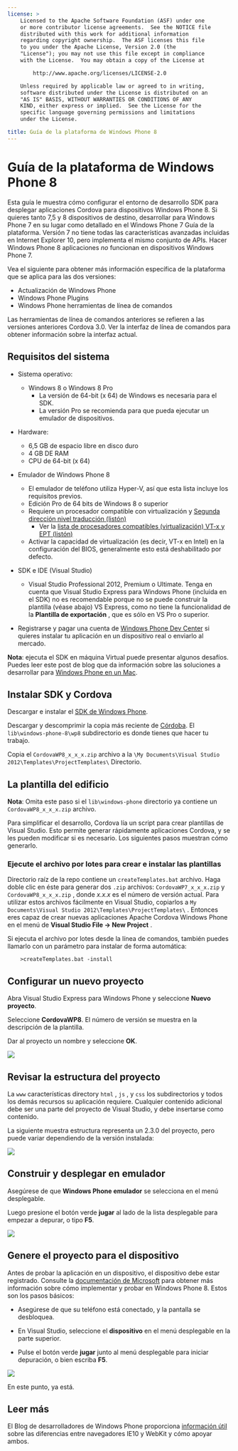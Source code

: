 ```yaml
---
license: >
    Licensed to the Apache Software Foundation (ASF) under one
    or more contributor license agreements.  See the NOTICE file
    distributed with this work for additional information
    regarding copyright ownership.  The ASF licenses this file
    to you under the Apache License, Version 2.0 (the
    "License"); you may not use this file except in compliance
    with the License.  You may obtain a copy of the License at

        http://www.apache.org/licenses/LICENSE-2.0

    Unless required by applicable law or agreed to in writing,
    software distributed under the License is distributed on an
    "AS IS" BASIS, WITHOUT WARRANTIES OR CONDITIONS OF ANY
    KIND, either express or implied.  See the License for the
    specific language governing permissions and limitations
    under the License.

title: Guía de la plataforma de Windows Phone 8
---
```


# Guía de la plataforma de Windows Phone 8

Esta guía le muestra cómo configurar el entorno de desarrollo SDK para desplegar aplicaciones Cordova para dispositivos Windows Phone 8. Si quieres tanto 7,5 y 8 dispositivos de destino, desarrollar para Windows Phone 7 en su lugar como detallado en el Windows Phone 7 Guía de la plataforma. Versión 7 no tiene todas las características avanzadas incluidas en Internet Explorer 10, pero implementa el mismo conjunto de APIs. Hacer Windows Phone 8 aplicaciones *no* funcionan en dispositivos Windows Phone 7.

Vea el siguiente para obtener más información específica de la plataforma que se aplica para las dos versiones:

*   Actualización de Windows Phone
*   Windows Phone Plugins
*   Windows Phone herramientas de línea de comandos

Las herramientas de línea de comandos anteriores se refieren a las versiones anteriores Cordova 3.0. Ver la interfaz de línea de comandos para obtener información sobre la interfaz actual.

## Requisitos del sistema

*   Sistema operativo:
    
    *   Windows 8 o Windows 8 Pro 
        *   La versión de 64-bit (x 64) de Windows es necesaria para el SDK.
        *   La versión Pro se recomienda para que pueda ejecutar un emulador de dispositivos.

*   Hardware:
    
    *   6,5 GB de espacio libre en disco duro
    *   4 GB DE RAM
    *   CPU de 64-bit (x 64)

*   Emulador de Windows Phone 8
    
    *   El emulador de teléfono utiliza Hyper-V, así que esta lista incluye los requisitos previos.
    *   Edición Pro de 64 bits de Windows 8 o superior
    *   Requiere un procesador compatible con virtualización y [Segunda dirección nivel traducción (listón)][1] 
        *   Ver la [lista de procesadores compatibles (virtualización) VT-x y EPT (listón)][2]
    *   Activar la capacidad de virtualización (es decir, VT-x en Intel) en la configuración del BIOS, generalmente esto está deshabilitado por defecto.

*   SDK e IDE (Visual Studio)
    
    *   Visual Studio Professional 2012, Premium o Ultimate. Tenga en cuenta que Visual Studio Express para Windows Phone (incluida en el SDK) no es recomendable porque no se puede construir la plantilla (véase abajo) VS Express, como no tiene la funcionalidad de la **Plantilla de exportación** , que es sólo en VS Pro o superior.

*   Registrarse y pagar una cuenta de [Windows Phone Dev Center][3] si quieres instalar tu aplicación en un dispositivo real o enviarlo al mercado.

 [1]: http://en.wikipedia.org/wiki/Second_Level_Address_Translation
 [2]: http://ark.intel.com/Products/VirtualizationTechnology
 [3]: http://dev.windowsphone.com/en-us/publish

**Nota**: ejecuta el SDK en máquina Virtual puede presentar algunos desafíos. Puedes leer este post de blog que da información sobre las soluciones a desarrollar para [Windows Phone en un Mac][4].

 [4]: http://aka.ms/BuildaWP8apponaMac

## Instalar SDK y Cordova

Descargar e instalar el [SDK de Windows Phone][5].

 [5]: http://www.microsoft.com/en-us/download/details.aspx?id=35471

Descargar y descomprimir la copia más reciente de [Córdoba][6]. El `lib\windows-phone-8\wp8` subdirectorio es donde tienes que hacer tu trabajo.

 [6]: http://phonegap.com/download

Copia el `CordovaWP8_x_x_x.zip` archivo a la `\My Documents\Visual
Studio 2012\Templates\ProjectTemplates\` Directorio.

## La plantilla del edificio

**Nota**: Omita este paso si el `lib\windows-phone` directorio ya contiene un `CordovaWP8_x_x_x.zip` archivo.

Para simplificar el desarrollo, Cordova lía un script para crear plantillas de Visual Studio. Esto permite generar rápidamente aplicaciones Cordova, y se les pueden modificar si es necesario. Los siguientes pasos muestran cómo generarlo.

### Ejecute el archivo por lotes para crear e instalar las plantillas

Directorio raíz de la repo contiene un `createTemplates.bat` archivo. Haga doble clic en éste para generar dos `.zip` archivos: `CordovaWP7_x_x_x.zip` y `CordovaWP8_x_x_x.zip` , donde *x.x.x* es el número de versión actual. Para utilizar estos archivos fácilmente en Visual Studio, copiarlos a `My
Documents\Visual Studio 2012\Templates\ProjectTemplates\` . Entonces eres capaz de crear nuevas aplicaciones Apache Cordova Windows Phone en el menú de **Visual Studio File → New Project** .

Si ejecuta el archivo por lotes desde la línea de comandos, también puedes llamarlo con un parámetro para instalar de forma automática:

        >createTemplates.bat -install
    

## Configurar un nuevo proyecto

Abra Visual Studio Express para Windows Phone y seleccione **Nuevo proyecto**.

Seleccione **CordovaWP8**. El número de versión se muestra en la descripción de la plantilla.

Dar al proyecto un nombre y seleccione **OK**.

![][7]

 [7]: img/guide/platforms/wp8/StandAloneTemplate.png

## Revisar la estructura del proyecto

La `www` características directory `html` , `js` , y `css` los subdirectorios y todos los demás recursos su aplicación requiere. Cualquier contenido adicional debe ser una parte del proyecto de Visual Studio, y debe insertarse como contenido.

La siguiente muestra estructura representa un 2.3.0 del proyecto, pero puede variar dependiendo de la versión instalada:

![][8]

 [8]: img/guide/platforms/wp8/projectStructure.png

## Construir y desplegar en emulador

Asegúrese de que **Windows Phone emulador** se selecciona en el menú desplegable.

Luego presione el botón verde **jugar** al lado de la lista desplegable para empezar a depurar, o tipo **F5**.

![][9]

 [9]: img/guide/platforms/wp8/BuildEmulator.png

## Genere el proyecto para el dispositivo

Antes de probar la aplicación en un dispositivo, el dispositivo debe estar registrado. Consulte la [documentación de Microsoft][10] para obtener más información sobre cómo implementar y probar en Windows Phone 8. Estos son los pasos básicos:

 [10]: http://msdn.microsoft.com/en-us/library/windowsphone/develop/ff402565(v=vs.105).aspx

*   Asegúrese de que su teléfono está conectado, y la pantalla se desbloquea.

*   En Visual Studio, seleccione el **dispositivo** en el menú desplegable en la parte superior.

*   Pulse el botón verde **jugar** junto al menú desplegable para iniciar depuración, o bien escriba **F5**.

![][11]

 [11]: img/guide/platforms/wp7/wpd.png

En este punto, ya está.

## Leer más

El Blog de desarrolladores de Windows Phone proporciona [información útil][12] sobre las diferencias entre navegadores IE10 y WebKit y cómo apoyar ambos.

 [12]: http://blogs.windows.com/windows_phone/b/wpdev/archive/2012/11/15/adapting-your-webkit-optimized-site-for-internet-explorer-10.aspx